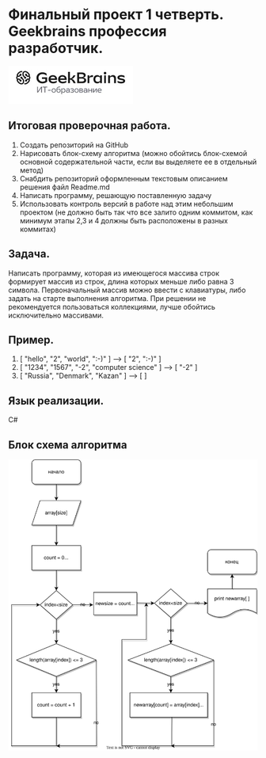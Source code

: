 
# Финальный проект 1 четверть. Geekbrains профессия разработчик.
![логотип GB](LogoGB.jpg)
## Итоговая проверочная работа.


1.	Создать репозиторий на GitHub
2.	Нарисовать блок-схему алгоритма (можно обойтись блок-схемой     основной содержательной части, если вы выделяете ее в отдельный метод)
3.	Снабдить репозиторий оформленным текстовым описанием решения файл Readme.md
4.	Написать программу, решающую поставленную задачу
5.	Использовать контроль версий в работе над этим небольшим проектом (не должно быть так что все залито одним коммитом, как минимум этапы 2,3 и 4 должны быть расположены в разных коммитах)

## Задача.
Написать программу, которая из имеющегося массива строк формирует массив из строк, длина которых меньше либо равна 3 символа. Первоначальный массив можно ввести с клавиатуры, либо задать на старте выполнения алгоритма. При решении не рекомендуется пользоваться коллекциями, лучше обойтись исключительно массивами.

## Пример.
1. [ "hello", "2", "world", ":-)" ] --> [ "2", ":-)" ]
2. [ "1234", "1567", "-2", "computer science" ] --> [ "-2" ]
3. [ "Russia", "Denmark", "Kazan" ] --> [ ]

## Язык реализации.
 С#

## Блок схема алгоритма
![Блок схема](final_algoritm.svg)